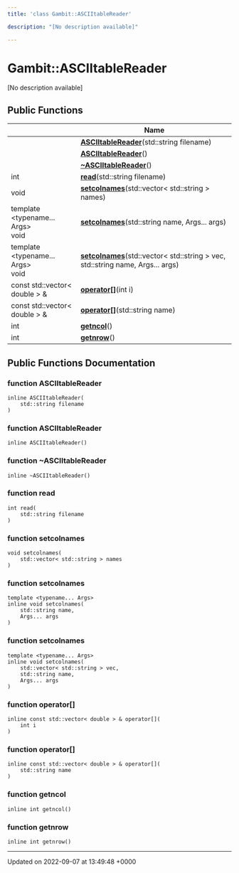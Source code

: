```yaml
---
title: 'class Gambit::ASCIItableReader'

description: "[No description available]"

---
```


# Gambit::ASCIItableReader





[No description available]

## Public Functions

|                | Name           |
| -------------- | -------------- |
| | **[ASCIItableReader](/documentation/code/classes/classgambit_1_1asciitablereader/#function-asciitablereader)**(std::string filename) |
| | **[ASCIItableReader](/documentation/code/classes/classgambit_1_1asciitablereader/#function-asciitablereader)**() |
| | **[~ASCIItableReader](/documentation/code/classes/classgambit_1_1asciitablereader/#function-asciitablereader)**() |
| int | **[read](/documentation/code/classes/classgambit_1_1asciitablereader/#function-read)**(std::string filename) |
| void | **[setcolnames](/documentation/code/classes/classgambit_1_1asciitablereader/#function-setcolnames)**(std::vector< std::string > names) |
| template <typename... Args\> <br>void | **[setcolnames](/documentation/code/classes/classgambit_1_1asciitablereader/#function-setcolnames)**(std::string name, Args... args) |
| template <typename... Args\> <br>void | **[setcolnames](/documentation/code/classes/classgambit_1_1asciitablereader/#function-setcolnames)**(std::vector< std::string > vec, std::string name, Args... args) |
| const std::vector< double > & | **[operator[]](/documentation/code/classes/classgambit_1_1asciitablereader/#function-operator)**(int i) |
| const std::vector< double > & | **[operator[]](/documentation/code/classes/classgambit_1_1asciitablereader/#function-operator)**(std::string name) |
| int | **[getncol](/documentation/code/classes/classgambit_1_1asciitablereader/#function-getncol)**() |
| int | **[getnrow](/documentation/code/classes/classgambit_1_1asciitablereader/#function-getnrow)**() |

## Public Functions Documentation

### function ASCIItableReader

```
inline ASCIItableReader(
    std::string filename
)
```


### function ASCIItableReader

```
inline ASCIItableReader()
```


### function ~ASCIItableReader

```
inline ~ASCIItableReader()
```


### function read

```
int read(
    std::string filename
)
```


### function setcolnames

```
void setcolnames(
    std::vector< std::string > names
)
```


### function setcolnames

```
template <typename... Args>
inline void setcolnames(
    std::string name,
    Args... args
)
```


### function setcolnames

```
template <typename... Args>
inline void setcolnames(
    std::vector< std::string > vec,
    std::string name,
    Args... args
)
```


### function operator[]

```
inline const std::vector< double > & operator[](
    int i
)
```


### function operator[]

```
inline const std::vector< double > & operator[](
    std::string name
)
```


### function getncol

```
inline int getncol()
```


### function getnrow

```
inline int getnrow()
```


-------------------------------

Updated on 2022-09-07 at 13:49:48 +0000